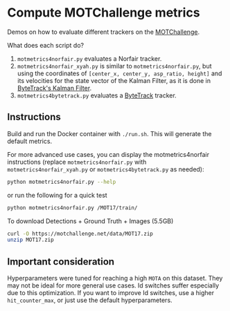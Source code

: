 # Compute MOTChallenge metrics

Demos on how to evaluate different trackers on the [MOTChallenge](https://motchallenge.net).

What does each script do?

1. `motmetrics4norfair.py` evaluates a Norfair tracker.
2. `motmetrics4norfair_xyah.py` is similar to `motmetrics4norfair.py`, but using the coordinates of `[center_x, center_y, asp_ratio, height]` and its velocities for the state vector of the Kalman Filter, as it is done in [ByteTrack's Kalman Filter](https://github.com/ifzhang/ByteTrack/blob/d742a3321c14a7412f024f2218142c7441c1b699/yolox/tracker/kalman_filter.py#L23).
3. `motmetrics4bytetrack.py` evaluates a [ByteTrack](https://github.com/ifzhang/ByteTrack) tracker.

## Instructions

Build and run the Docker container with `./run.sh`. This will generate the default metrics.

For more advanced use cases, you can display the motmetrics4norfair instructions (replace `motmetrics4norfair.py` with `motmetrics4norfair_xyah.py` or `motmetrics4bytetrack.py` as needed):

```bash
python motmetrics4norfair.py --help
```

or run the following for a quick test

```bash
python motmetrics4norfair.py /MOT17/train/
```

To download Detections + Ground Truth + Images (5.5GB)

```bash
curl -O https://motchallenge.net/data/MOT17.zip
unzip MOT17.zip
```

## Important consideration

Hyperparameters were tuned for reaching a high `MOTA` on this dataset. They may not be ideal for more general use cases. Id switches suffer especially due to this optimization. If you want to improve Id switches, use a higher `hit_counter_max`, or just use the default hyperparameters.
